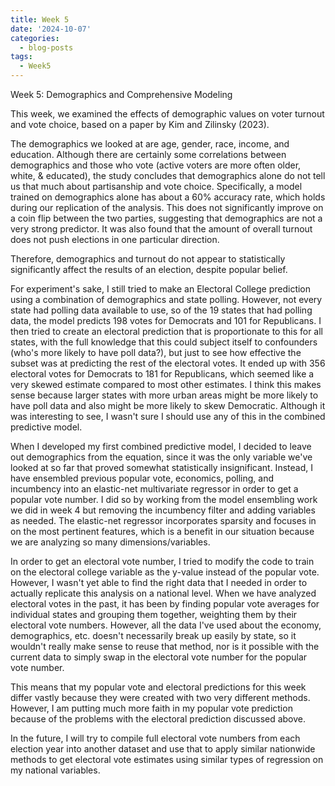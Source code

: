 ```yaml
---
title: Week 5
date: '2024-10-07'
categories:
  - blog-posts
tags:
  - Week5
---
```


Week 5: Demographics and Comprehensive Modeling

This week, we examined the effects of demographic values on voter turnout and vote choice, based on a paper by Kim and Zilinsky (2023).

The demographics we looked at are age, gender, race, income, and education. Although there are certainly some correlations between demographics and those who vote (active voters are more often older, white, & educated), the study concludes that demographics alone do not tell us that much about partisanship and vote choice. Specifically, a model trained on demographics alone has about a 60% accuracy rate, which holds during our replication of the analysis. This does not significantly improve on a coin flip between the two parties, suggesting that demographics are not a very strong predictor. It was also found that the amount of overall turnout does not push elections in one particular direction.

Therefore, demographics and turnout do not appear to statistically significantly affect the results of an election, despite popular belief.

For experiment's sake, I still tried to make an Electoral College prediction using a combination of demographics and state polling. However, not every state had polling data available to use, so of the 19 states that had polling data, the model predicts 198 votes for Democrats and 101 for Republicans. I then tried to create an electoral prediction that is proportionate to this for all states, with the full knowledge that this could subject itself to confounders (who's more likely to have poll data?), but just to see how effective the subset was at predicting the rest of the electoral votes. It ended up with 356 electoral votes for Democrats to 181 for Republicans, which seemed like a very skewed estimate compared to most other estimates. I think this makes sense because larger states with more urban areas might be more likely to have poll data and also might be more likely to skew Democratic. Although it was interesting to see, I wasn't sure I should use any of this in the combined predictive model.

When I developed my first combined predictive model, I decided to leave out demographics from the equation, since it was the only variable we've looked at so far that proved somewhat statistically insignificant. Instead, I have ensembled previous popular vote, economics, polling, and incumbency into an elastic-net multivariate regressor in order to get a popular vote number. I did so by working from the model ensembling work we did in week 4 but removing the incumbency filter and adding variables as needed. The elastic-net regressor incorporates sparsity and focuses in on the most pertinent features, which is a benefit in our situation because we are analyzing so many dimensions/variables. 

In order to get an electoral vote number, I tried to modify the code to train on the electoral college variable as the y-value instead of the popular vote. However, I wasn't yet able to find the right data that I needed in order to actually replicate this analysis on a national level. When we have analyzed electoral votes in the past, it has been by finding popular vote averages for individual states and grouping them together, weighting them by their electoral vote numbers. However, all the data I've used about the economy, demographics, etc. doesn't necessarily break up easily by state, so it wouldn't really make sense to reuse that method, nor is it possible with the current data to simply swap in the electoral vote number for the popular vote number.

This means that my popular vote and electoral predictions for this week differ vastly because they were created with two very different methods. However, I am putting much more faith in my popular vote prediction because of the problems with the electoral prediction discussed above. 

In the future, I will try to compile full electoral vote numbers from each election year into another dataset and use that to apply similar nationwide methods to get electoral vote estimates using similar types of regression on my national variables. 
